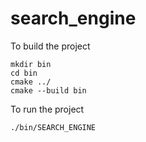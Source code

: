 # search_engine

To build the project
```
mkdir bin
cd bin
cmake ../
cmake --build bin
```

To run the project
```
./bin/SEARCH_ENGINE
```